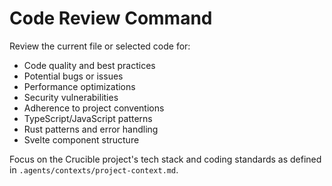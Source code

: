 # Code Review Command

Review the current file or selected code for:
- Code quality and best practices
- Potential bugs or issues
- Performance optimizations
- Security vulnerabilities
- Adherence to project conventions
- TypeScript/JavaScript patterns
- Rust patterns and error handling
- Svelte component structure

Focus on the Crucible project's tech stack and coding standards as defined in `.agents/contexts/project-context.md`.
